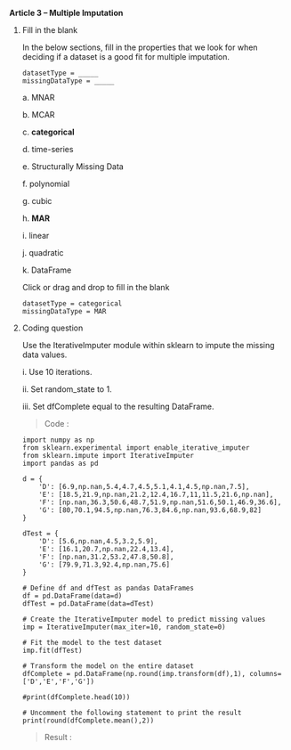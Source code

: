 **Article 3 – Multiple Imputation**

1.  Fill in the blank

    In the below sections, fill in the properties that we look for when deciding if a dataset is a good fit for multiple imputation.

        datasetType = _____
        missingDataType = _____

    a.  MNAR
    
    b.  MCAR
    
    c.  **categorical**
    
    d.  time-series
    
    e.  Structurally Missing Data
    
    f.  polynomial
    
    g.  cubic
    
    h.  **MAR**
    
    i.  linear
    
    j.  quadratic
    
    k.  DataFrame

    Click or drag and drop to fill in the blank

        datasetType = categorical
        missingDataType = MAR

2.  Coding question

    Use the IterativeImputer module within sklearn to impute the missing data values.

    i.  Use 10 iterations.
    
    ii. Set random_state to 1.
    
    iii.    Set dfComplete equal to the resulting DataFrame.

    >   Code :

        import numpy as np
        from sklearn.experimental import enable_iterative_imputer
        from sklearn.impute import IterativeImputer
        import pandas as pd

        d = {
            'D': [6.9,np.nan,5.4,4.7,4.5,5.1,4.1,4.5,np.nan,7.5],
            'E': [18.5,21.9,np.nan,21.2,12.4,16.7,11,11.5,21.6,np.nan],
            'F': [np.nan,36.3,50.6,48.7,51.9,np.nan,51.6,50.1,46.9,36.6],
            'G': [80,70.1,94.5,np.nan,76.3,84.6,np.nan,93.6,68.9,82]
        }

        dTest = {
            'D': [5.6,np.nan,4.5,3.2,5.9],
            'E': [16.1,20.7,np.nan,22.4,13.4],
            'F': [np.nan,31.2,53.2,47.8,50.8],
            'G': [79.9,71.3,92.4,np.nan,75.6]
        }

        # Define df and dfTest as pandas DataFrames 
        df = pd.DataFrame(data=d)
        dfTest = pd.DataFrame(data=dTest)

        # Create the IterativeImputer model to predict missing values
        imp = IterativeImputer(max_iter=10, random_state=0)
 
        # Fit the model to the test dataset
        imp.fit(dfTest)

        # Transform the model on the entire dataset
        dfComplete = pd.DataFrame(np.round(imp.transform(df),1), columns=['D','E','F','G'])
 
        #print(dfComplete.head(10))

        # Uncomment the following statement to print the result
        print(round(dfComplete.mean(),2))

    >   Result :
    
    
